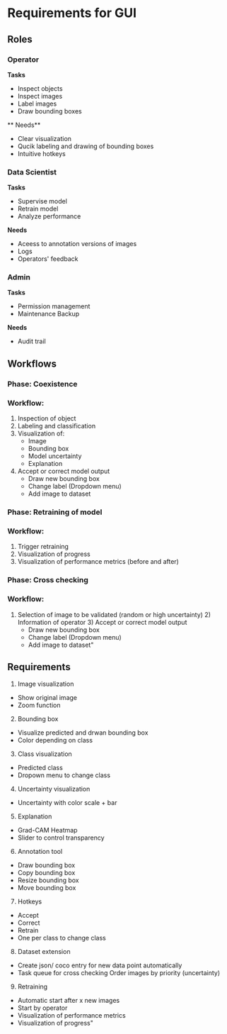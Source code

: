 # Requirements for GUI

## Roles



### Operator	 
**Tasks**
-   Inspect objects
-   Inspect images
-   Label images
-   Draw bounding boxes	

** Needs** 
- Clear visualization
- Qucik labeling and drawing of bounding boxes
- Intuitive hotkeys

	       

### Data Scientist	
**Tasks**
- Supervise model
- Retrain model
- Analyze performance

**Needs** 
- Aceess to annotation versions of images
- Logs
- Operators' feedback
      
	       
### Admin  	        
**Tasks**
- Permission management
- Maintenance	Backup 

**Needs** 
- Audit trail

	

## Workflows

### Phase: Coexistence 	

### Workflow:

1) Inspection of object
2) Labeling and classification
3) Visualization of: 
    - Image
    - Bounding box
    - Model uncertainty
    - Explanation
4) Accept or correct model output
    - Draw new bounding box
    - Change label (Dropdown menu)
    - Add image to dataset

### Phase: Retraining of model	

### Workflow:  
 
  1) Trigger retraining
  2) Visualization of progress
  3) Visualization of performance metrics (before and after)

 
### Phase: Cross checking

### Workflow: 

  1) Selection of image to be validated (random or high uncertainty)
	2) Information of operator
	3) Accept or correct model output
      - Draw new bounding box
      - Change label (Dropdown menu)
      - Add image to dataset"


## Requirements

1) Image visualization	
  - Show original image 
  - Zoom function
2) Bounding box
  - Visualize predicted and drwan bounding box
  - Color depending on class
3) Class visualization
  - Predicted class
  - Dropown menu to change class
4) Uncertainty visualization
  - Uncertainty with color scale + bar
5) Explanation
  - Grad-CAM Heatmap 
  - Slider to control transparency
6) Annotation tool
  - Draw bounding box
  - Copy bounding box
  - Resize bounding box
  - Move bounding box
7) Hotkeys
  - Accept
  - Correct
  - Retrain
  - One per class to change class
8) Dataset extension
  - Create json/ coco entry for new data point automatically
  - Task queue for cross checking	Order images by priority (uncertainty)
9) Retraining
  - Automatic start after x new images
  - Start by operator
  - Visualization of performance metrics
  - Visualization of progress"

